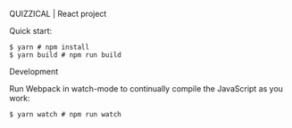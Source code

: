QUIZZICAL | React project

Quick start:

```
$ yarn # npm install
$ yarn build # npm run build
````

Development

Run Webpack in watch-mode to continually compile the JavaScript as you work:

```
$ yarn watch # npm run watch
```


